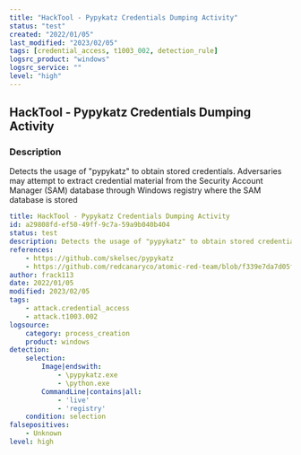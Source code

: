 ```yaml
---
title: "HackTool - Pypykatz Credentials Dumping Activity"
status: "test"
created: "2022/01/05"
last_modified: "2023/02/05"
tags: [credential_access, t1003_002, detection_rule]
logsrc_product: "windows"
logsrc_service: ""
level: "high"
---
```


## HackTool - Pypykatz Credentials Dumping Activity

### Description

Detects the usage of "pypykatz" to obtain stored credentials. Adversaries may attempt to extract credential material from the Security Account Manager (SAM) database through Windows registry where the SAM database is stored

```yml
title: HackTool - Pypykatz Credentials Dumping Activity
id: a29808fd-ef50-49ff-9c7a-59a9b040b404
status: test
description: Detects the usage of "pypykatz" to obtain stored credentials. Adversaries may attempt to extract credential material from the Security Account Manager (SAM) database through Windows registry where the SAM database is stored
references:
    - https://github.com/skelsec/pypykatz
    - https://github.com/redcanaryco/atomic-red-team/blob/f339e7da7d05f6057fdfcdd3742bfcf365fee2a9/atomics/T1003.002/T1003.002.md#atomic-test-2---registry-parse-with-pypykatz
author: frack113
date: 2022/01/05
modified: 2023/02/05
tags:
    - attack.credential_access
    - attack.t1003.002
logsource:
    category: process_creation
    product: windows
detection:
    selection:
        Image|endswith:
            - \pypykatz.exe
            - \python.exe
        CommandLine|contains|all:
            - 'live'
            - 'registry'
    condition: selection
falsepositives:
    - Unknown
level: high

```
